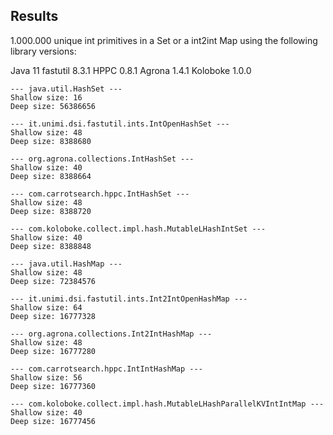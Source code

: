## Results

1.000.000 unique int primitives in a Set or a int2int Map using the following library versions:

Java 11
fastutil 8.3.1
HPPC 0.8.1
Agrona 1.4.1
Koloboke 1.0.0

```
--- java.util.HashSet ---
Shallow size: 16
Deep size: 56386656

--- it.unimi.dsi.fastutil.ints.IntOpenHashSet ---
Shallow size: 48
Deep size: 8388680

--- org.agrona.collections.IntHashSet ---
Shallow size: 40
Deep size: 8388664

--- com.carrotsearch.hppc.IntHashSet ---
Shallow size: 48
Deep size: 8388720

--- com.koloboke.collect.impl.hash.MutableLHashIntSet ---
Shallow size: 40
Deep size: 8388848

--- java.util.HashMap ---
Shallow size: 48
Deep size: 72384576

--- it.unimi.dsi.fastutil.ints.Int2IntOpenHashMap ---
Shallow size: 64
Deep size: 16777328

--- org.agrona.collections.Int2IntHashMap ---
Shallow size: 48
Deep size: 16777280

--- com.carrotsearch.hppc.IntIntHashMap ---
Shallow size: 56
Deep size: 16777360

--- com.koloboke.collect.impl.hash.MutableLHashParallelKVIntIntMap ---
Shallow size: 40
Deep size: 16777456
```